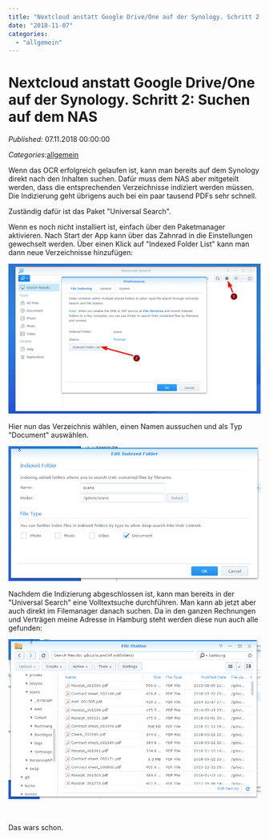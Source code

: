 ```yaml
---
title: "Nextcloud anstatt Google Drive/One auf der Synology. Schritt 2: Suchen auf dem NAS"
date: "2018-11-07"
categories: 
  - "allgemein"
---
```

# Nextcloud anstatt Google Drive/One auf der Synology. Schritt 2: Suchen auf dem NAS
_Published:_ 07.11.2018 00:00:00

_Categories_:[allgemein](/dotnetwork/de/categories#allgemein)


Wenn das OCR erfolgreich gelaufen ist, kann man bereits auf dem Synology direkt nach den Inhalten suchen. Dafür muss dem NAS aber mitgeteilt werden, dass die entsprechenden Verzeichnisse indiziert werden müssen. Die Indizierung geht übrigens auch bei ein paar tausend PDFs sehr schnell.

Zuständig dafür ist das Paket "Universal Search".

Wenn es noch nicht installiert ist, einfach über den Paketmanager aktivieren. Nach Start der App kann über das Zahnrad in die Einstellungen gewechselt werden. Über einen Klick auf "Indexed Folder List" kann man dann neue Verzeichnisse hinzufügen:

[![](images/index.png)](http://dotnet.work/wp-content/uploads/2018/11/index.png)

Hier nun das Verzeichnis wählen, einen Namen aussuchen und als Typ "Document" auswählen.

[![](images/addindex.png)](http://dotnet.work/wp-content/uploads/2018/11/addindex.png)

Nachdem die Indizierung abgeschlossen ist, kann man bereits in der "Universal Search" eine Volltextsuche durchführen. Man kann ab jetzt aber auch direkt im Filemanager danach suchen. Da in den ganzen Rechnungen und Verträgen meine Adresse in Hamburg steht werden diese nun auch alle gefunden:

[![](images/search.png)](http://dotnet.work/wp-content/uploads/2018/11/search.png)

 

Das wars schon.
